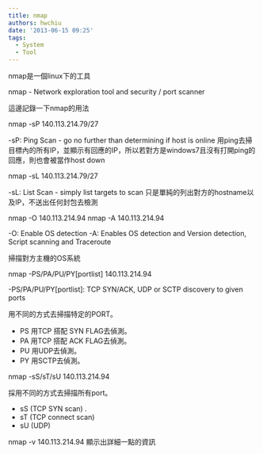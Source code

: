 ```yaml
---
title: nmap
authors: hwchiu
date: '2013-06-15 09:25'
tags:
  - System
  - Tool
---
```



nmap是一個linux下的工具

nmap - Network exploration tool and security / port scanner


這邊記錄一下nmap的用法

nmap -sP 140.113.214.79/27

-sP: Ping Scan - go no further than determining if host is online
用ping去掃目標內的所有IP，並顯示有回應的IP，所以若對方是windows7且沒有打開ping的回應，則也會被當作host down

nmap -sL 140.113.214.79/27

-sL: List Scan - simply list targets to scan
只是單純的列出對方的hostname以及IP，不送出任何封包去檢測

nmap -O 140.113.214.94
nmap -A 140.113.214.94

-O: Enable OS detection
-A: Enables OS detection and Version detection, Script scanning and Traceroute

掃描對方主機的OS系統

nmap -PS/PA/PU/PY[portlist] 140.113.214.94

-PS/PA/PU/PY[portlist]: TCP SYN/ACK, UDP or SCTP discovery to given ports

用不同的方式去掃描特定的PORT。

- PS 用TCP 搭配 SYN FLAG去偵測。
- PA 用TCP 搭配 ACK FLAG去偵測。
- PU 用UDP去偵測。
- PY 用SCTP去偵測。


nmap -sS/sT/sU 140.113.214.94

採用不同的方式去掃描所有port。

- sS (TCP SYN scan) .
- sT (TCP connect scan)
- sU (UDP)

nmap -v 140.113.214.94
顯示出詳細一點的資訊


